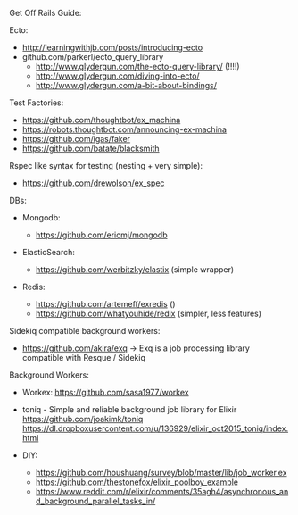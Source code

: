 Get Off Rails Guide:



Ecto:

  - http://learningwithjb.com/posts/introducing-ecto
  - github.com/parkerl/ecto_query_library
    - http://www.glydergun.com/the-ecto-query-library/ (!!!!)
    - http://www.glydergun.com/diving-into-ecto/
    - http://www.glydergun.com/a-bit-about-bindings/

Test Factories:
  - https://github.com/thoughtbot/ex_machina
  - https://robots.thoughtbot.com/announcing-ex-machina
  - https://github.com/igas/faker
  - https://github.com/batate/blacksmith


Rspec like syntax for testing (nesting + very simple):
  - https://github.com/drewolson/ex_spec



DBs:
  - Mongodb:
    - https://github.com/ericmj/mongodb

  - ElasticSearch:
    - https://github.com/werbitzky/elastix (simple wrapper)


  - Redis:
    - https://github.com/artemeff/exredis ()
    - https://github.com/whatyouhide/redix (simpler, less features)



Sidekiq compatible background workers:
  - https://github.com/akira/exq -> Exq is a job processing library compatible with Resque / Sidekiq



Background Workers:
  - Workex:
    https://github.com/sasa1977/workex

  - toniq - Simple and reliable background job library for Elixir
    https://github.com/joakimk/toniq
    https://dl.dropboxusercontent.com/u/136929/elixir_oct2015_toniq/index.html


  - DIY:
    - https://github.com/houshuang/survey/blob/master/lib/job_worker.ex
    - https://github.com/thestonefox/elixir_poolboy_example
    - https://www.reddit.com/r/elixir/comments/35agh4/asynchronous_and_background_parallel_tasks_in/
